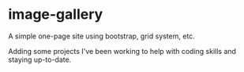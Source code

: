 # image-gallery
A simple one-page site using bootstrap, grid system, etc.

Adding some projects I've been working to help with coding skills and staying up-to-date.
